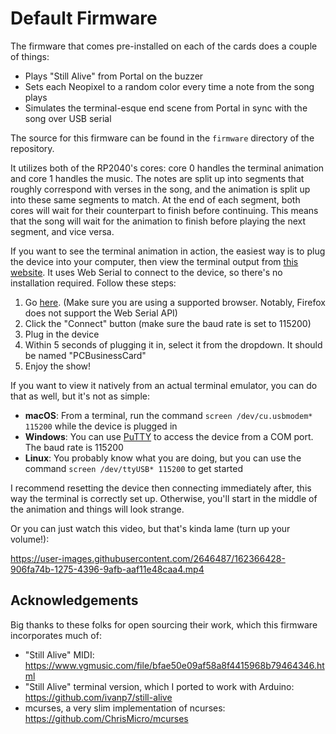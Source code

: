 # Default Firmware

The firmware that comes pre-installed on each of the cards does a couple of things:

- Plays "Still Alive" from Portal on the buzzer
- Sets each Neopixel to a random color every time a note from the song plays
- Simulates the terminal-esque end scene from Portal in sync with the song over USB serial

The source for this firmware can be found in the `firmware` directory of the repository.

It utilizes both of the RP2040's cores: core 0 handles the terminal animation and core 1 handles the music. The notes are split up into segments that roughly correspond with verses in the song, and the animation is split up into these same segments to match. At the end of each segment, both cores will wait for their counterpart to finish before continuing. This means that the song will wait for the animation to finish before playing the next segment, and vice versa.

If you want to see the terminal animation in action, the easiest way is to plug the device into your computer, then view the terminal output from [this website](https://googlechromelabs.github.io/serial-terminal/). It uses Web Serial to connect to the device, so there's no installation required. Follow these steps:

1. Go [here](https://googlechromelabs.github.io/serial-terminal/). (Make sure you are using a supported browser. Notably, Firefox does not support the Web Serial API)
2. Click the "Connect" button (make sure the baud rate is set to 115200)
3. Plug in the device
4. Within 5 seconds of plugging it in, select it from the dropdown. It should be named "PCBusinessCard"
5. Enjoy the show!

If you want to view it natively from an actual terminal emulator, you can do that as well, but it's not as simple:

- **macOS**: From a terminal, run the command `screen /dev/cu.usbmodem* 115200` while the device is plugged in
- **Windows**: You can use [PuTTY](https://www.putty.org/) to access the device from a COM port. The baud rate is 115200
- **Linux**: You probably know what you are doing, but you can use the command `screen /dev/ttyUSB* 115200` to get started

I recommend resetting the device then connecting immediately after, this way the terminal is correctly set up. Otherwise, you'll start in the middle of the animation and things will look strange.

Or you can just watch this video, but that's kinda lame (turn up your volume!):

https://user-images.githubusercontent.com/2646487/162366428-906fa74b-1275-4396-9afb-aaf11e48caa4.mp4

## Acknowledgements

Big thanks to these folks for open sourcing their work, which this firmware incorporates much of:

- "Still Alive" MIDI: https://www.vgmusic.com/file/bfae50e09af58a8f4415968b79464346.html
- "Still Alive" terminal version, which I ported to work with Arduino: https://github.com/ivanp7/still-alive
- mcurses, a very slim implementation of ncurses: https://github.com/ChrisMicro/mcurses
